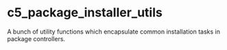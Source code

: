 c5_package_installer_utils
==========================

A bunch of utility functions which encapsulate common installation tasks in package controllers.